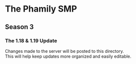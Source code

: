 # The Phamily SMP
## Season 3
### The 1.18 & 1.19 Update
Changes made to the server will be posted to this directory.  
This will help keep updates more organized and easily editable.
